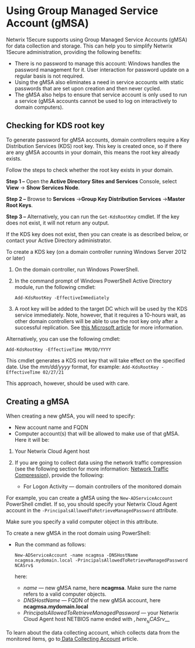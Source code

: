# Using Group Managed Service Account (gMSA)

Netwrix 1Secure supports using Group Managed Service Accounts (gMSA) for data collection and
storage. This can help you to simplify Netwrix 1Secure administration, providing the following
benefits:

- There is no password to manage this account: Windows handles the password management for it. User
  interaction for password update on a regular basis is not required.
- Using the gMSA also eliminates a need in service accounts with static passwords that are set upon
  creation and then never cycled.
- The gMSA also helps to ensure that service account is only used to run a service (gMSA accounts
  cannot be used to log on interactively to domain computers).

## Checking for KDS root key

To generate password for gMSA accounts, domain controllers require a Key Distribution Services (KDS)
root key. This key is created once, so if there are any gMSA accounts in your domain, this means the
root key already exists.

Follow the steps to check whether the root key exists in your domain.

**Step 1 –** Open the **Active Directory Sites and Services** Console, select **View** → **Show
Services Node**.

**Step 2 –** Browse to **Services** →**Group Key Distribution Services** →**Master Root Keys**.

**Step 3 –** Alternatively, you can run the `Get-KdsRootKey` cmdlet. If the key does not exist, it
will not return any output.

If the KDS key does not exist, then you can create is as described below, or contact your Active
Directory administrator.

To create a KDS key (on a domain controller running Windows Server 2012 or later)

1. On the domain controller, run Windows PowerShell.
2. In the command prompt of Windows PowerShell Active Directory module, run the following cmdlet:

    `Add-KdsRootKey -EffectiveImmediately`

3. A root key will be added to the target DC which will be used by the KDS service immediately.
   Note, however, that it requires a 10-hours wait, as other domain controllers will be able to use
   the root key only after a successful replication. See
   [this Microsoft article](https://docs.microsoft.com/en-us/windows-server/security/group-managed-service-accounts/create-the-key-distribution-services-kds-root-key)
   for more information.

Alternatively, you can use the following cmdlet:

`Add-KdsRootKey -EffectiveTime MM/DD/YYYY`

This cmdlet generates a KDS root key that will take effect on the specified date. Use the
_mm/dd/yyyy_ format, for example: `Add-KdsRootKey -EffectiveTime 02/27/21`

This approach, however, should be used with care.

## Creating a gMSA

When creating a new gMSA, you will need to specify:

- New account name and FQDN
- Computer account(s) that will be allowed to make use of that gMSA. Here it will be:

1. Your Netwrix Cloud Agent host
2. If you are going to collect data using the network traffic compression (see the following section
   for more information:
   [Network Traffic Compression](../../../configuration/networktrafficcompression.md)), provide the
   following:

    - For Logon Activity — domain controllers of the monitored domain

For example, you can create a gMSA using the `New-ADServiceAccount` PowerShell cmdlet. If so, you
should specify your Netwrix Cloud Agent account in the `-PrincipalsAllowedToRetrieveManagedPassword`
attribute.

Make sure you specify a valid computer object in this attribute.

To create a new gMSA in the root domain using PowerShell:

- Run the command as follows:

    `New-ADServiceAccount -name ncagmsa -DNSHostName ncagmsa.mydomain.local -PrincipalsAllowedToRetrieveManagedPassword NCASrv$`

    here:

    - _name_ — new gMSA name, here **ncagmsa**. Make sure the name refers to a valid computer
      objects.
    - _DNSHostName_ — FQDN of the new gMSA account, here **ncagmsa.mydomain.local**
    - _PrincipalsAllowedToRetrieveManagedPassword_ — your Netwrix Cloud Agent host NETBIOS name
      ended with $, here __NCASrv$\_\_

To learn about the data collecting account, which collects data from the monitored items, go
to[ Data Collecting Account](../datacollectingaccount/overview.md) article.
